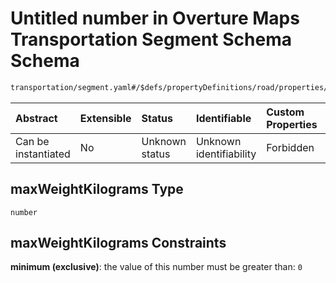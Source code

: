 # Untitled number in Overture Maps Transportation Segment Schema Schema

```txt
transportation/segment.yaml#/$defs/propertyDefinitions/road/properties/restrictions/properties/sizeLimits/items/properties/maxWeightKilograms
```



| Abstract            | Extensible | Status         | Identifiable            | Custom Properties | Additional Properties | Access Restrictions | Defined In                                                                                                      |
| :------------------ | :--------- | :------------- | :---------------------- | :---------------- | :-------------------- | :------------------ | :-------------------------------------------------------------------------------------------------------------- |
| Can be instantiated | No         | Unknown status | Unknown identifiability | Forbidden         | Allowed               | none                | [segment.yaml\*](../../../../../../../tmp/jsonschema/schema/transportation/segment.yaml "open original schema") |

## maxWeightKilograms Type

`number`

## maxWeightKilograms Constraints

**minimum (exclusive)**: the value of this number must be greater than: `0`
